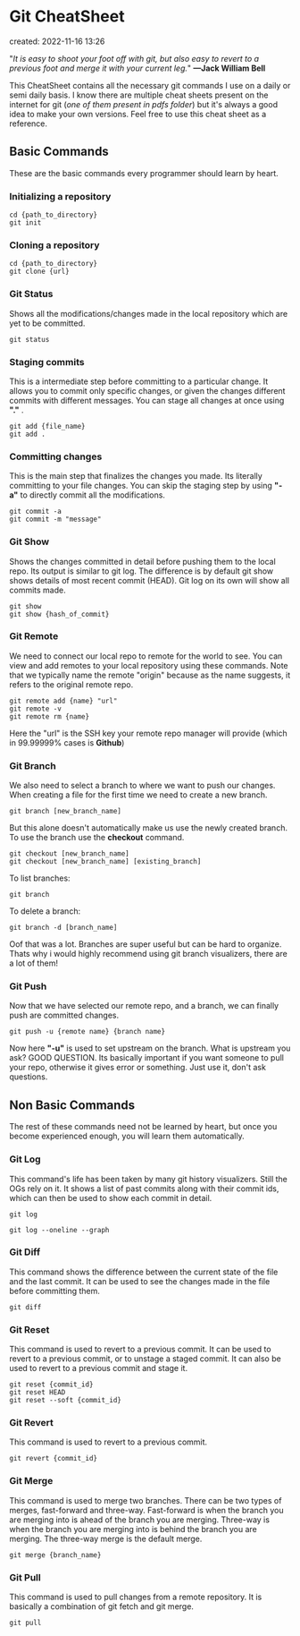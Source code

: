 # Git CheatSheet

created: 2022-11-16 13:26

"_It is easy to shoot your foot off with git, but also easy to revert to a previous foot and merge it with your current leg._" **—Jack William Bell**

This CheatSheet contains all the necessary git commands I use on a daily or semi daily basis. I know there are multiple cheat sheets present on the internet for git (_one of them present in pdfs folder_) but it's always a good idea to make your own versions. Feel free to use this cheat sheet as a reference.

## Basic Commands

These are the basic commands every programmer should learn by heart.

### Initializing a repository

```
cd {path_to_directory}
git init
```

### Cloning a repository

```
cd {path_to_directory}
git clone {url}
```

### Git Status

Shows all the modifications/changes made in the local repository which are yet to be committed.

```
git status
```

### Staging commits

This is a intermediate step before committing to a particular change. It allows you to commit only specific changes, or given the changes different commits with different messages. You can stage all changes at once using **"."** .

```
git add {file_name}
git add . 
```

### Committing changes

This is the main step that finalizes the changes you made. Its literally committing to your file changes. You can skip the staging step by using **"-a"** to directly commit all the modifications.

```
git commit -a
git commit -m "message"
```

### Git Show

Shows the changes committed in detail before pushing them to the local repo. Its output is similar to git log. The difference is by default git show shows details of most recent commit (HEAD). Git log on its own will show all commits made.

```
git show
git show {hash_of_commit}
```

### Git Remote

We need to connect our local repo to remote for the world to see. You can view and add remotes to your local repository using these commands. Note that we typically name the remote "origin" because as the name suggests, it refers to the original remote repo.

```
git remote add {name} "url"
git remote -v
git remote rm {name}
```

Here the "url" is the SSH key your remote repo manager will provide (which in 99.99999% cases is **Github**)

### Git Branch

We also need to select a branch to where we want to push our changes. When creating a file for the first time we need to create a new branch.

```
git branch [new_branch_name]
```

But this alone doesn't automatically make us use the newly created branch. To use the branch use the **checkout** command.

```
git checkout [new_branch_name]
git checkout [new_branch_name] [existing_branch]
```

To list branches:

```
git branch
```

To delete a branch:

```
git branch -d [branch_name]
```

Oof that was a lot. Branches are super useful but can be hard to organize. Thats why i would highly recommend using git branch visualizers, there are a lot of them!

### Git Push

Now that we have selected our remote repo, and a branch, we can finally push are committed changes.

```
git push -u {remote name} {branch name}
```

Now here **"-u"** is used to set upstream on the branch. What is upstream you ask? GOOD QUESTION. Its basically important if you want someone to pull your repo, otherwise it gives error or something. Just use it, don't ask questions.

## Non Basic Commands

The rest of these commands need not be learned by heart, but once you become experienced enough, you will learn them automatically.

### Git Log

This command's life has been taken by many git history visualizers. Still the OGs rely on it. It shows a list of past commits along with their commit ids, which can then be used to show each commit in detail.

```
git log
```

``` 
git log --oneline --graph
```

### Git Diff

This command shows the difference between the current state of the file and the last commit. It can be used to see the changes made in the file before committing them.

```
git diff
```

### Git Reset

This command is used to revert to a previous commit. It can be used to revert to a previous commit, or to unstage a staged commit. It can also be used to revert to a previous commit and stage it.

```
git reset {commit_id}
git reset HEAD
git reset --soft {commit_id}
```

### Git Revert

This command is used to revert to a previous commit.

```
git revert {commit_id}
```

### Git Merge

This command is used to merge two branches. There can be two types of merges, fast-forward and three-way. Fast-forward is when the branch you are merging into is ahead of the branch you are merging. Three-way is when the branch you are merging into is behind the branch you are merging. The three-way merge is the default merge.

```
git merge {branch_name}
```

### Git Pull

This command is used to pull changes from a remote repository. It is basically a combination of git fetch and git merge.

```
git pull
```




